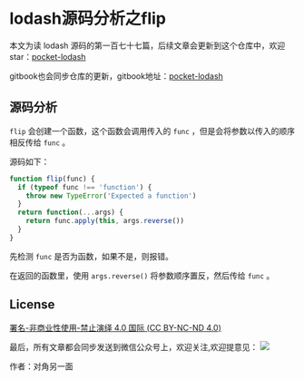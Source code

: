 # lodash源码分析之flip

本文为读 lodash 源码的第一百七十七篇，后续文章会更新到这个仓库中，欢迎 star：[pocket-lodash](https://github.com/yeyuqiudeng/pocket-lodash)

gitbook也会同步仓库的更新，gitbook地址：[pocket-lodash](https://www.gitbook.com/book/yeyuqiudeng/pocket-lodash/details)

## 源码分析

`flip` 会创建一个函数，这个函数会调用传入的 `func` ，但是会将参数以传入的顺序相反传给 `func` 。

源码如下：

```javascript
function flip(func) {
  if (typeof func !== 'function') {
    throw new TypeError('Expected a function')
  }
  return function(...args) {
    return func.apply(this, args.reverse())
  }
}
```

先检测 `func` 是否为函数，如果不是，则报错。

在返回的函数里，使用 `args.reverse()` 将参数顺序置反，然后传给 `func` 。

## License

[署名-非商业性使用-禁止演绎 4.0 国际 (CC BY-NC-ND 4.0)](http://creativecommons.org/licenses/by-nc-nd/4.0/)

最后，所有文章都会同步发送到微信公众号上，欢迎关注,欢迎提意见：  ![](https://raw.githubusercontent.com/yeyuqiudeng/resource/master/images/qrcode_front-end-article.jpg) 

作者：对角另一面 